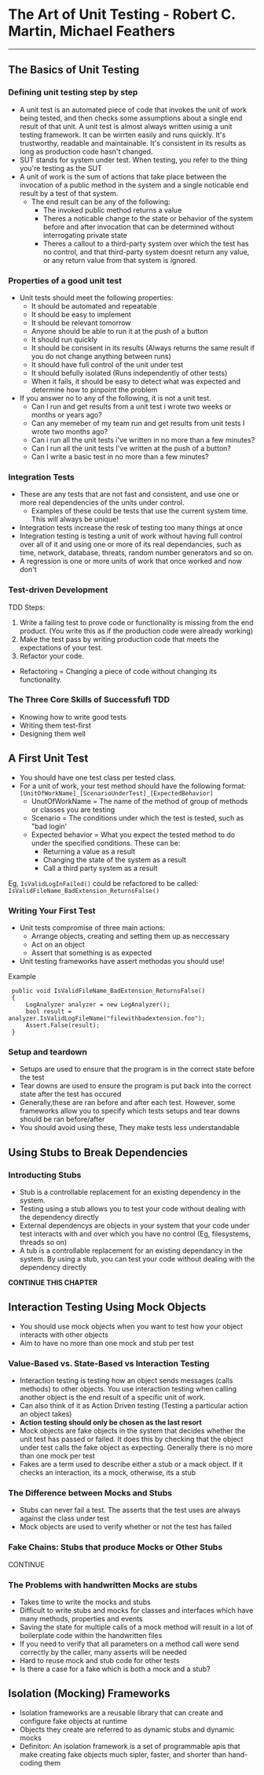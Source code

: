 # The Art of Unit Testing - Robert C. Martin, Michael Feathers

---

## The Basics of Unit Testing

### Defining unit testing step by step

* A unit test is an automated piece of code that invokes the unit of work being tested, and then checks some assumptions about a single end result of that unit. A unit test is almost always written usinig a unit testing framework. It can be wirrten easily and runs quickly. It's trustworthy, readable and maintainable. It's consistent in its results as long as production code hasn't changed.
* SUT stands for system under test. When testing, you refer to the thing you're testing as the SUT
* A unit of work is the sum of actions that take place between the invocation of a public method in the system and a single noticable end result by a test of that system.
	* The end result can be any of the following:
		* The invoked public method returns a value
		* Theres a noticable change to the state or behavior of the system before and after invocation that can be determined without interrogating private state
		* Theres a callout to a third-party system over which the test has no control, and that third-party system doesnt return any value, or any return value from that system is ignored.

### Properties of a good unit test

* Unit tests should meet the following properties:
	* It should be automated and repeatable
	* It should be easy to implement
	* It should be relevant tomorrow
	* Anyone should be able to run it at the push of a button
	* It should run quickly
	* It should be consisent in its results (Always returns the same result if you do not change anything between runs)
	* It should have full control of the unit under test
	* It should befully isolated (Runs independently of other tests)
	* When it fails, it should be easy to detect what was expected  and determine how to pinpoint the problem
* If you answer no to any of the following, it is not a unit test.
	* Can I run and get results from a unit test i wrote two weeks or months or years ago?
	* Can any memeber of my team run and get results from unit tests I wrote two months ago?
	* Can i run all the unit tests i've written in no more than a few minutes?
	* Can I run all the unit tests I've written at the push of a button?
	* Can I write a basic test in no more than a few minutes?

### Integration Tests

* These are any tests that are not fast and consistent, and use one or more real dependencies of the units under control. 
	* Examples of these could be tests that use the current system time. This will always be unique!
* Integration tests increase the resk of testing too many things at once
* Integration testing is testing a unit of work without having full control over all of it and using one or more of its real dependancies, such as time, network, database, threats, random number generators and so on.
* A regression is one or more units of work that once worked and now don't

### Test-driven Development

TDD Steps:

1. Write a failing test to prove code or functionality is missing from the end product. (You write this as if the production code were already working)
2. Make the test pass by writing production code that meets the expectations of your test.
3. Refactor your code. 

* Refactoring = Changing a piece of code without changing its functionality.

### The Three Core Skills of Successfufl TDD

* Knowing how to write good tests
* Writing them test-first
* Designing them well

## A First Unit Test

* You should have one test class per tested class. 
* For a unit of work, your test method should have the following format: `[UnitOfWorkName]_[ScenarioUnderTest]_[ExpectedBehavior]`
	* UnutOfWorkName = The name of the method of group of methods or classes you are testing
	* Scenario = The conditions under which the test is tested, such as  "bad login'
	* Expected behavior = What you expect the tested method to do under the specified conditions. These can be:
		* Returning a value as a result
		* Changing the state of the system as a result 
		* Call a third party system as a result

Eg, `IsValidLogInFailed()` could be refactored to be called: `IsValidFileName_BadExtension_ReturnsFalse()`

### Writing Your First Test

* Unit tests compromise of three main actions:
	* Arrange objects, creating and setting them up as neccessary
	* Act on an object
	* Assert that something is as expected
* Unit testing frameworks have assert methodas you should use!

Example

```
 public void IsValidFileName_BadExtension_ReturnsFalse() {     LogAnalyzer analyzer = new LogAnalyzer();     bool result = analyzer.IsValidLogFileName("filewithbadextension.foo");     Assert.False(result); }

```

### Setup and teardown

* Setups are used to ensure that the program is in the correct state before the test
* Tear downs are used to ensure the program is put back into the correct state after the test has occured
* Generally,these are ran before and after each test. However, some frameworks allow you to specify which tests setups and tear downs should be ran before/after
* You should avoid using these, They make tests less understandable


## Using Stubs to Break Dependencies

### Introducting Stubs

* Stub is a controllable replacement for an existing dependency in the system.
* Testing using a stub allows you to test your code without dealing with the dependency directly
* External dependencys are objects in your system that your code under test interacts with and over which you have no control (Eg, filesystems, threads so on)
* A tub is a controllable replacement for an existing dependancy in the system. By using a stub, you can test your code without dealing with the dependency directly


**CONTINUE THIS CHAPTER**


## Interaction Testing Using Mock Objects

* You should use mock objects when you want to test how your object interacts with other objects
* Aim to have no more than one mock and stub per test

### Value-Based vs. State-Based vs Interaction Testing

* Interaction testing is testing how an object sends messages (calls methods) to other objects. You use interaction testing when calling another object is the end result of a specific unit of work.
* Can also think of it as Action Driven testing (Testing a particular action an object takes)
* **Action testing should only be chosen as the last resort**
* Mock objects are fake objects in the system that decides whether the unit test has passed or failed. It does this by checking that the object under test calls the fake object as expecting. Generally there is no more than one mock per test
* Fakes are a term used to describe either a stub or a mack object. If it checks an interaction, its a mock, otherwise, its a stub

### The Difference between Mocks and Stubs

* Stubs can never fail a test. The asserts that the test uses are always against the class under test
* Mock objects are used to verify whether or not the test has failed

### Fake Chains: Stubs that produce Mocks or Other Stubs

CONTINUE


### The Problems with handwritten Mocks are stubs

* Takes time to write the mocks and stubs
* Difficult to write stubs and mocks for  classes and interfaces which have many methods, properties and events
* Saving the state for multiple calls of a mock method will result in a lot of boilerplate code within the handwritten files
* If you need to verify that all parameters on a method call were send correctly by the caller, many asserts will be needed
* Hard to reuse mock and stub code for other tests
* Is there a case for a fake which is both a mock and a stub?

##  Isolation (Mocking) Frameworks

* Isolation frameworks are a reusable library that can create and configure fake objects at runtime
* Objects they create are referred to as dynamic stubs and dynamic mocks
* Definiton: An isolation framework is a set of programmable apis that make creating fake objects much sipler, faster, and shorter than hand-coding them